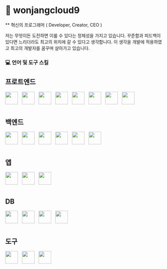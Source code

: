 # 🥇 wonjangcloud9

** 혁신의 프로그래머 ( Developer, Creator, CEO )

저는 무엇이든 도전하면 이룰 수 있다는 정체성을 가지고 있습니다.
꾸준함과 피드백이 있다면 느리더라도 최고의 위치에 갈 수 있다고 생각합니다.
이 생각을 개발에 적용하였고 최고의 개발자를 꿈꾸며 살아가고 있습니다.

###  💻  언어 및 도구 스킬

## 프로트엔드


<img align="left" alt="" width="40px" style="padding-right: 10px;" src="https://cdn.jsdelivr.net/gh/devicons/devicon/icons/html5/html5-original.svg" />
<img align="left" alt="" width="40px" style="padding-right: 10px;" src="https://cdn.jsdelivr.net/gh/devicons/devicon/icons/css3/css3-original.svg" />
<img align="left" alt="" width="40px" style="padding-right: 10px;" src="https://cdn.jsdelivr.net/gh/devicons/devicon/icons/javascript/javascript-plain.svg" />
<img align="left" alt="" width="40px" style="padding-right: 10px;" src="https://cdn.jsdelivr.net/gh/devicons/devicon/icons/typescript/typescript-original.svg" />
<img align="left" alt="" width="40px" style="padding-right: 10px;" src="https://cdn.jsdelivr.net/gh/devicons/devicon/icons/nodejs/nodejs-original-wordmark.svg" />
<img align="left" alt="" width="40px" style="padding-right: 10px;" src="https://cdn.jsdelivr.net/gh/devicons/devicon/icons/react/react-original.svg" />
<img align="left" alt="" width="40px" style="padding-right: 10px;" src="https://cdn.jsdelivr.net/gh/devicons/devicon/icons/nextjs/nextjs-original-wordmark.svg" />
<img align="left" alt="" width="40px" style="padding-right: 10px;" src="https://cdn.jsdelivr.net/gh/devicons/devicon/icons/tailwindcss/tailwindcss-original-wordmark.svg" />
<br />
<br />
<br />

## 백엔드


<img align="left" alt="" width="40px" style="padding-right: 10px;" src="https://cdn.jsdelivr.net/gh/devicons/devicon/icons/python/python-original-wordmark.svg" />
<img align="left" alt="" width="40px" style="padding-right: 10px;" src="https://cdn.jsdelivr.net/gh/devicons/devicon/icons/fastapi/fastapi-original.svg" />
<img align="left" alt="" width="40px" style="padding-right: 10px;" src="https://cdn.jsdelivr.net/gh/devicons/devicon/icons/django/django-plain-wordmark.svg" />
<img align="left" alt="" width="40px" style="padding-right: 10px;" src="https://cdn.jsdelivr.net/gh/devicons/devicon/icons/flask/flask-original.svg" />
<img align="left" alt="" width="40px" style="padding-right: 10px;" src="https://cdn.jsdelivr.net/gh/devicons/devicon/icons/java/java-original.svg" />
<img align="left" alt="" width="40px" style="padding-right: 10px;" src="https://cdn.jsdelivr.net/gh/devicons/devicon/icons/spring/spring-original.svg" />
<br />
<br />
<br />

## 앱


<img align="left" alt="" width="40px" style="padding-right: 10px;" src="https://cdn.jsdelivr.net/gh/devicons/devicon/icons/dart/dart-original-wordmark.svg" />
<img align="left" alt="" width="40px" style="padding-right: 10px;" src="https://cdn.jsdelivr.net/gh/devicons/devicon/icons/flutter/flutter-original.svg" />
<img align="left" alt="" width="40px" style="padding-right: 10px;" src="https://cdn.jsdelivr.net/gh/devicons/devicon/icons/react/react-original.svg" />
<br />
<br />
<br />

## DB


<img align="left" alt="" width="40px" style="padding-right: 10px;" src="https://cdn.jsdelivr.net/gh/devicons/devicon/icons/mysql/mysql-original-wordmark.svg" />
<img align="left" alt="" width="40px" style="padding-right: 10px;" src="https://cdn.jsdelivr.net/gh/devicons/devicon/icons/oracle/oracle-original.svg" />
<img align="left" alt="" width="40px" style="padding-right: 10px;" src="https://cdn.jsdelivr.net/gh/devicons/devicon/icons/mongodb/mongodb-original.svg" />
<img align="left" alt="" width="40px" style="padding-right: 10px;" src="https://cdn.jsdelivr.net/gh/devicons/devicon/icons/postgresql/postgresql-original.svg" />
<br />
<br />
<br />

## 도구


<img align="left" alt="" width="40px" style="padding-right: 10px;" src="https://cdn.jsdelivr.net/gh/devicons/devicon/icons/pycharm/pycharm-original-wordmark.svg" />
<img align="left" alt="" width="40px" style="padding-right: 10px;" src="https://cdn.jsdelivr.net/gh/devicons/devicon/icons/vscode/vscode-original.svg" />
<img align="left" alt="" width="40px" style="padding-right: 10px;" src="https://cdn.jsdelivr.net/gh/devicons/devicon/icons/git/git-original.svg" />
<br />
<br />
<br />









<!-- <img alt="..." src="https://user-images.githubusercontent.com/48057918/202836555-ad0093e2-523a-4742-b280-f48f59518906.gif" style="width:40vw;" /> -->

